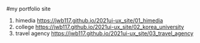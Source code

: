 #my portfolio site

1. himedia https://jwb117.github.io/2021ui-ux_site/01_himedia
2. college https://jwb117.github.io/2021ui-ux_site/02_korea_university
3. travel agency https://jwb117.github.io/2021ui-ux_site/03_travel_agency
